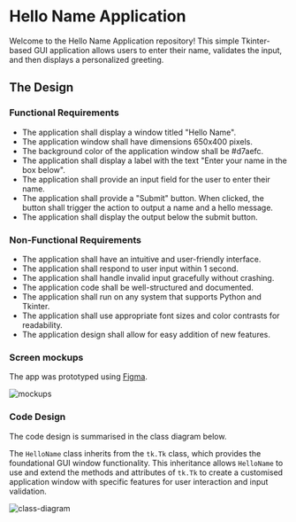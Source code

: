 # Hello Name Application

Welcome to the Hello Name Application repository! This simple Tkinter-based GUI application allows users to enter their name, validates the input, and then displays a personalized greeting.

## The Design

### Functional Requirements

- The application shall display a window titled "Hello Name".
- The application window shall have dimensions 650x400 pixels.
- The background color of the application window shall be #d7aefc.
- The application shall display a label with the text "Enter your name in the box below".
- The application shall provide an input field for the user to enter their name.
- The application shall provide a "Submit" button. When clicked, the button shall trigger the action to output a name and a hello message.
- The application shall display the output below the submit button.

### Non-Functional Requirements

- The application shall have an intuitive and user-friendly interface.
- The application shall respond to user input within 1 second.
- The application shall handle invalid input gracefully without crashing.
- The application code shall be well-structured and documented.
- The application shall run on any system that supports Python and Tkinter.
- The application shall use appropriate font sizes and color contrasts for readability.
- The application design shall allow for easy addition of new features.

### Screen mockups

The app was prototyped using [Figma](https://www.figma.com/design/CgwDsn1tYo8YffaNimjVfq/IFCS-HelloWorld?node-id=0-1&t=fSJk46k665IlDYDs-1).

![mockups](HelloName_proto.png)

### Code Design

The code design is summarised in the class diagram below.

The `HelloName` class inherits from the `tk.Tk` class, which provides the foundational GUI window functionality. This inheritance allows `HelloName` to use and extend the methods and attributes of `tk.Tk` to create a customised application window with specific features for user interaction and input validation.

![class-diagram](HelloName.png)
